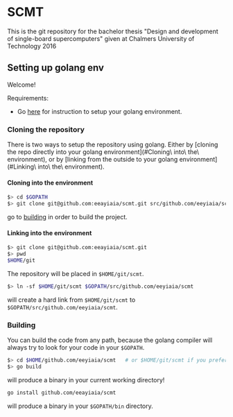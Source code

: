 # SCMT

This is the git repository for the bachelor thesis "Design and development of single-board supercomputers" given at Chalmers University of Technology 2016

## Setting up golang env
Welcome!

Requirements:
* Go [here](https://golang.org/doc/install) for instruction to setup your golang environment.

### Cloning the repository
There is two ways to setup the repository using golang. Either by [cloning the repo directly into your golang environment](#Cloning\ into\ the\ environment), or by [linking from the outside to your golang environment](#Linking\ into\ the\ environment).

#### Cloning into the environment
```bash
$> cd $GOPATH
$> git clone git@github.com:eeayiaia/scmt.git src/github.com/eeyiaia/scmt
```

go to [building](#Building) in order to build the project.

#### Linking into the environment
```bash
$> git clone git@github.com:eeayiaia/scmt.git
$> pwd
$HOME/git
```

The repository will be placed in `$HOME/git/scmt`.

```bash
$> ln -sf $HOME/git/scmt $GOPATH/src/github.com/eeyiaia/scmt
```

will create a hard link from `$HOME/git/scmt` to `$GOPATH/src/github.com/eeyiaia/scmt`.

### Building
You can build the code from any path, because the golang compiler will always try to look for your code in your `$GOPATH`. 

```bash
$> cd $HOME/github.com/eeyiaia/scmt   # or $HOME/git/scmt if you prefer
$> go build
```

will produce a binary in your current working directory!

```bash
go install github.com/eeayiaia/scmt
```

will produce a binary in your `$GOPATH/bin` directory.
